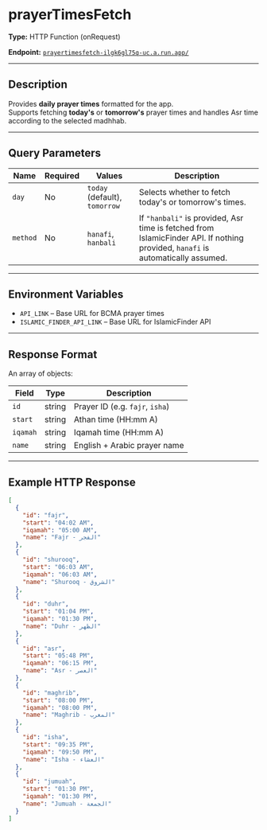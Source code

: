 # prayerTimesFetch

**Type:** HTTP Function (onRequest)

**Endpoint:** [`prayertimesfetch-ilgk6gl75q-uc.a.run.app/`](https://prayertimesfetch-ilgk6gl75q-uc.a.run.app/)

---

## Description

Provides **daily prayer times** formatted for the app.  
Supports fetching **today's** or **tomorrow's** prayer times and handles Asr time according to the selected madhhab.

---

## Query Parameters

| Name     | Required | Values     | Description |
|----------|----------|------------|-------------|
| `day`    | No       | `today` (default), `tomorrow` | Selects whether to fetch today's or tomorrow's times. |
| `method` | No       | `hanafi`, `hanbali` | If `"hanbali"` is provided, Asr time is fetched from IslamicFinder API. If nothing provided, `hanafi` is automatically assumed. |

---

## Environment Variables

- `API_LINK` – Base URL for BCMA prayer times
- `ISLAMIC_FINDER_API_LINK` – Base URL for IslamicFinder API

---

## Response Format

An array of objects:

| Field  | Type   | Description |
|--------|--------|-------------|
| `id`   | string | Prayer ID (e.g. `fajr`, `isha`) |
| `start`| string | Athan time (HH:mm A) |
| `iqamah`| string| Iqamah time (HH:mm A) |
| `name` | string | English + Arabic prayer name |

---

## Example HTTP Response

```json
[
  {
    "id": "fajr",
    "start": "04:02 AM",
    "iqamah": "05:00 AM",
    "name": "Fajr - الفجر"
  },
  {
    "id": "shurooq",
    "start": "06:03 AM",
    "iqamah": "06:03 AM",
    "name": "Shurooq - الشروق"
  },
  {
    "id": "duhr",
    "start": "01:04 PM",
    "iqamah": "01:30 PM",
    "name": "Duhr - الظهر"
  },
  {
    "id": "asr",
    "start": "05:48 PM",
    "iqamah": "06:15 PM",
    "name": "Asr - العصر"
  },
  {
    "id": "maghrib",
    "start": "08:00 PM",
    "iqamah": "08:00 PM",
    "name": "Maghrib - المغرب"
  },
  {
    "id": "isha",
    "start": "09:35 PM",
    "iqamah": "09:50 PM",
    "name": "Isha - العشاء"
  },
  {
    "id": "jumuah",
    "start": "01:30 PM",
    "iqamah": "01:30 PM",
    "name": "Jumuah - الجمعة"
  }
]
```
